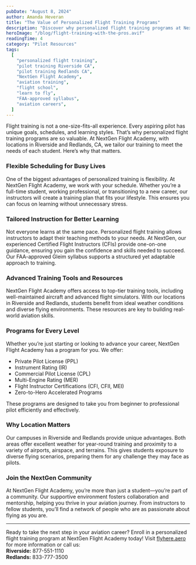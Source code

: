 ```yaml
---
pubDate: "August 8, 2024"
author: Amanda Heveran
title: "The Value of Personalized Flight Training Programs"
description: "Discover why personalized flight training programs at NextGen Flight Academy in Riverside and Redlands, CA, are essential for aspiring pilots. Flexible scheduling, expert instructors, and FAA-approved training make the difference."
heroImage: "/blog/flight-training-with-the-pros.avif"
readingTime: 4
category: "Pilot Resources"
tags:
  [
    "personalized flight training",
    "pilot training Riverside CA",
    "pilot training Redlands CA",
    "NextGen Flight Academy",
    "aviation training",
    "flight school",
    "learn to fly",
    "FAA-approved syllabus",
    "aviation careers",
  ]
---
```


Flight training is not a one-size-fits-all experience. Every aspiring pilot has unique goals, schedules, and learning styles. That’s why personalized flight training programs are so valuable. At NextGen Flight Academy, with locations in Riverside and Redlands, CA, we tailor our training to meet the needs of each student. Here’s why that matters.

### Flexible Scheduling for Busy Lives

One of the biggest advantages of personalized training is flexibility. At NextGen Flight Academy, we work with your schedule. Whether you’re a full-time student, working professional, or transitioning to a new career, our instructors will create a training plan that fits your lifestyle. This ensures you can focus on learning without unnecessary stress.

### Tailored Instruction for Better Learning

Not everyone learns at the same pace. Personalized flight training allows instructors to adapt their teaching methods to your needs. At NextGen, our experienced Certified Flight Instructors (CFIs) provide one-on-one guidance, ensuring you gain the confidence and skills needed to succeed. Our FAA-approved Gleim syllabus supports a structured yet adaptable approach to training.

### Advanced Training Tools and Resources

NextGen Flight Academy offers access to top-tier training tools, including well-maintained aircraft and advanced flight simulators. With our locations in Riverside and Redlands, students benefit from ideal weather conditions and diverse flying environments. These resources are key to building real-world aviation skills.

### Programs for Every Level

Whether you’re just starting or looking to advance your career, NextGen Flight Academy has a program for you. We offer:

- Private Pilot License (PPL)
- Instrument Rating (IR)
- Commercial Pilot License (CPL)
- Multi-Engine Rating (MER)
- Flight Instructor Certifications (CFI, CFII, MEI)
- Zero-to-Hero Accelerated Programs

These programs are designed to take you from beginner to professional pilot efficiently and effectively.

### Why Location Matters

Our campuses in Riverside and Redlands provide unique advantages. Both areas offer excellent weather for year-round training and proximity to a variety of airports, airspace, and terrains. This gives students exposure to diverse flying scenarios, preparing them for any challenge they may face as pilots.

### Join the NextGen Community

At NextGen Flight Academy, you’re more than just a student—you’re part of a community. Our supportive environment fosters collaboration and mentorship, helping you thrive in your aviation journey. From instructors to fellow students, you’ll find a network of people who are as passionate about flying as you are.

---

Ready to take the next step in your aviation career? Enroll in a personalized flight training program at NextGen Flight Academy today! Visit [flyhere.aero](https://flyhere.aero/) for more information or call us:  
**Riverside:** 877-551-1110  
**Redlands:** 833-777-3500
